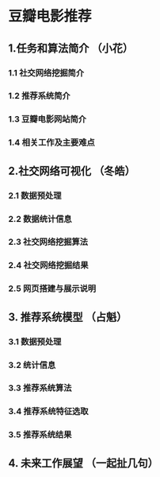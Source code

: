 # 豆瓣电影推荐



## 1.任务和算法简介 （小花）

### 1.1 社交网络挖掘简介

### 1.2 推荐系统简介

### 1.3 豆瓣电影网站简介

### 1.4 相关工作及主要难点



## 2.社交网络可视化 （冬皓）

### 2.1 数据预处理

### 2.2 数据统计信息

### 2.3 社交网络挖掘算法

### 2.4 社交网络挖掘结果

### 2.5 网页搭建与展示说明



## 3. 推荐系统模型 （占魁）

### 3.1 数据预处理

### 3.2 统计信息

### 3.3 推荐系统算法

### 3.4 推荐系统特征选取

### 3.5 推荐系统结果



## 4. 未来工作展望 （一起扯几句）


